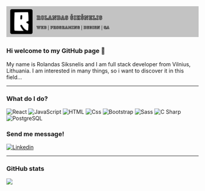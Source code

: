 <img src="/rr_banner.png" alt="banner"  />

### Hi welcome to my GitHub page 👋

My name is Rolandas Siksnelis and I am full stack developer from Vilnius, Lithuania. I am interested in many things, so i want to discover it in this field...

---

### What do I do?

<p>
  <img alt="React" src="https://img.shields.io/badge/React-61DAFB?logo=react&logoColor=white&style=for-the-badge" />
  <img alt="JavaScript" src="https://img.shields.io/badge/JavaScript-F7DF1E?logo=javascript&logoColor=white&style=for-the-badge" />
  <img alt="HTML" src="https://img.shields.io/badge/HTML-E34F26?logo=html5&logoColor=white&style=for-the-badge" />
  <img alt="Css" src="https://img.shields.io/badge/CSS-1572B6?logo=css3&logoColor=white&style=for-the-badge" />
  <img alt="Bootstrap" src="https://img.shields.io/badge/bootstrap-7952B3?logo=bootstrap&logoColor=white&style=for-the-badge" />
  <img alt="Sass" src="https://img.shields.io/badge/Sass-CC6699?logo=sass&logoColor=white&style=for-the-badge" />
  <img alt="C Sharp" src="https://img.shields.io/badge/C%23-239120?logo=c-sharp&logoColor=white&style=for-the-badge" />
  <img alt="PostgreSQL" src="https://img.shields.io/badge/postgresql-4169E1?logo=postgresql&logoColor=white&style=for-the-badge" />
</p>

### Send me message!

<p>
  <a href="https://www.linkedin.com/in/rolandas-%C5%A1ik%C5%A1nelis-8b7899b5/">
     <img
       alt="Linkedin"
       src="https://img.shields.io/badge/linkedin-0077B5?logo=linkedin&logoColor=white&style=for-the-badge" 
     />
  </a>
</p>

---

### GitHub stats

<img src="https://github-readme-stats.vercel.app/api?username=RolandasSix" />

